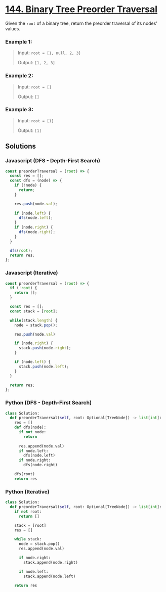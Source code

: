 # [144. Binary Tree Preorder Traversal](https://leetcode.com/problems/binary-tree-preorder-traversal/description/)

Given the `root` of a binary tree, return the preorder traversal of its nodes' values.


### Example 1:
> Input: `root = [1, null, 2, 3]`
>
> Output: `[1, 2, 3]`

### Example 2:
> Input: `root = []`
>
> Output: `[]`

### Example 3:
> Input: `root = [1]`
>
> Output: `[1]`


## Solutions

### Javascript (DFS - Depth-First Search)
```javascript
const preorderTraversal = (root) => {
  const res = [];
  const dfs = (node) => {
    if (!node) {
      return;
    }

    res.push(node.val);
  
    if (node.left) {
      dfs(node.left);
    }
    if (node.right) {
      dfs(node.right);
    }
  }

  dfs(root);
  return res;
};
```

### Javascript (Iterative)
```javascript
const preorderTraversal = (root) => {
  if (!root) {
    return [];
  }

  const res = [];
  const stack = [root];

  while(stack.length) {
    node = stack.pop();

    res.push(node.val)

    if (node.right) {
      stack.push(node.right);
    }

    if (node.left) {
      stack.push(node.left);
    }
  }

  return res;
};
```

### Python (DFS - Depth-First Search)
```python
class Solution:
  def preorderTraversal(self, root: Optional[TreeNode]) -> list[int]:
    res = []
    def dfs(node):
      if not node:
        return
      
      res.append(node.val)
      if node.left:
        dfs(node.left)
      if node.right:
        dfs(node.right)

    dfs(root)
    return res
```

### Python (Iterative)
```python
class Solution:
  def preorderTraversal(self, root: Optional[TreeNode]) -> list[int]:
    if not root:
      return []

    stack = [root]
    res = []

    while stack:
      node = stack.pop()
      res.append(node.val)

      if node.right:
        stack.append(node.right)

      if node.left:
        stack.append(node.left)

    return res
```